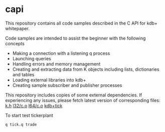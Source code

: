 # capi

This repository contains all code samples described in the C API for kdb+ whitepaper.

Code samples are intended to assist the beginner with the following concepts

* Making a connection with a listening q process
* Launching queries
* Handling errors and memory management
* Creating and extracting data from K objects including lists, dictionaries and tables
* Loading external libraries into kdb+
* Creating sample subscriber and publisher processes

This repository includes copies of some external dependencies. If experiencing any issues, please fetch latest version of corresponding files:
[k.h](https://github.com/KxSystems/kdb/tree/master/c/c)
[l32/c.o](https://github.com/KxSystems/kdb/tree/master/l32)
[l64/c.o](https://github.com/KxSystems/kdb/tree/master/l64)
[kdb+tick](https://github.com/KxSystems/kdb-tick)

To start test tickerplant 
```
q tick.q trade
```